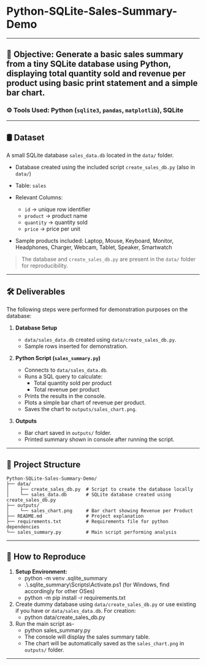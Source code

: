 # Python-SQLite-Sales-Summary-Demo

---

## 🎯 Objective: Generate a basic sales summary from a tiny SQLite database using Python, displaying total quantity sold and revenue per product using basic print statement and a simple bar chart.

### ⚙️ Tools Used: Python (`sqlite3`, `pandas`, `matplotlib`), SQLite

---

## 🛢️ Dataset
A small SQLite database `sales_data.db` located in the `data/` folder.  

- Database created using the included script `create_sales_db.py` (also in `data/`)  
- Table: `sales`  
- Relevant Columns:
  - `id` → unique row identifier
  - `product` → product name
  - `quantity` → quantity sold
  - `price` → price per unit

- Sample products included: Laptop, Mouse, Keyboard, Monitor, Headphones, Charger, Webcam, Tablet, Speaker, Smartwatch  

> The database and `create_sales_db.py` are present in the `data/` folder for reproducibility.

---

## 🛠 Deliverables
The following steps were performed for demonstration purposes on the database:

1. **Database Setup**
   - `data/sales_data.db` created using `data/create_sales_db.py`.
   - Sample rows inserted for demonstration.

2. **Python Script (`sales_summary.py`)**
   - Connects to `data/sales_data.db`.
   - Runs a SQL query to calculate:
     - Total quantity sold per product
     - Total revenue per product
   - Prints the results in the console.
   - Plots a simple bar chart of revenue per product.
   - Saves the chart to `outputs/sales_chart.png`.

3. **Outputs**
   - Bar chart saved in `outputs/` folder.
   - Printed summary shown in console after running the script.

---

## 📂 Project Structure

```
Python-SQLite-Sales-Summary-Demo/
├── data/
│    ├── create_sales_db.py  # Script to create the database locally
│    └── sales_data.db       # SQLite database created using create_sales_db.py
├── outputs/
│    └── sales_chart.png     # Bar chart showing Revenue per Product
├── README.md                # Project explanation
├── requirements.txt         # Requirements file for python dependencies
└── sales_summary.py         # Main script performing analysis
```

---

## 🚀 How to Reproduce

1. **Setup Environment:**
   - python -m venv .sqlite_summary
   - .\\.sqlite_summary\Scripts\Activate.ps1 (for Windows, find accordingly for other OSes)
   - python -m pip install -r requirements.txt
2. Create dummy database using `data/create_sales_db.py` or use existing if you have or `data/sales_data.db`. For creation:
   - python data/create_sales_db.py
3. Run the main script as-
   - python sales_summary.py
   - The console will display the sales summary table.
   - The chart will be automatically saved as the `sales_chart.png` in `outputs/` folder.

---
